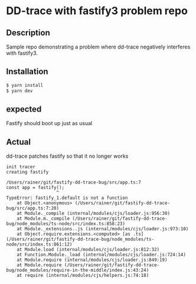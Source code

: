 # DD-trace with fastify3 problem repo

## Description

Sample repo demonstrating a problem where dd-trace negatively interferes with fastify3.

## Installation

```bash
$ yarn install
$ yarn dev
```

## expected

Fastify should boot up just as usual

## Actual

dd-trace patches fastify so that it no longer works

```
init tracer
creating fastify

/Users/rainer/git/fastify-dd-trace-bug/src/app.ts:7
const app = fastify();
                   ^
TypeError: fastify_1.default is not a function
    at Object.<anonymous> (/Users/rainer/git/fastify-dd-trace-bug/src/app.ts:7:20)
    at Module._compile (internal/modules/cjs/loader.js:956:30)
    at Module.m._compile (/Users/rainer/git/fastify-dd-trace-bug/node_modules/ts-node/src/index.ts:858:23)
    at Module._extensions..js (internal/modules/cjs/loader.js:973:10)
    at Object.require.extensions.<computed> [as .ts] (/Users/rainer/git/fastify-dd-trace-bug/node_modules/ts-node/src/index.ts:861:12)
    at Module.load (internal/modules/cjs/loader.js:812:32)
    at Function.Module._load (internal/modules/cjs/loader.js:724:14)
    at Module.require (internal/modules/cjs/loader.js:849:19)
    at Module.require (/Users/rainer/git/fastify-dd-trace-bug/node_modules/require-in-the-middle/index.js:43:24)
    at require (internal/modules/cjs/helpers.js:74:18)
```
